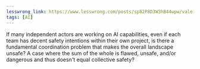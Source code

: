 ```yaml
---
lesswrong_link: https://www.lesswrong.com/posts/sp82P8D3W3hB44wpw/vale-s-shortform?commentId=SvakaikDJkG4bxebc
tags: [AI]
---
```


If many independent actors are working on AI capabilities, even if each team has decent safety intentions within their own project, is there a fundamental coordination problem that makes the overall landscape unsafe? A case where the sum of the whole is flawed, unsafe, and/or dangerous and thus doesn't equal collective safety?

